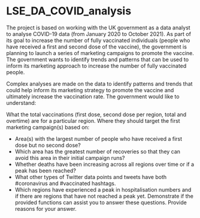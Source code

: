 # LSE_DA_COVID_analysis

The project is based on working with the UK government as a data analyst to analyse COVID-19 data (from January 2020 to October 2021). As part of its goal to increase the number of fully vaccinated individuals (people who have received a first and second dose of the vaccine), the government is planning to launch a series of marketing campaigns to promote the vaccine. The government wants to identify trends and patterns that can be used to inform its marketing approach to increase the number of fully vaccinated people.

Complex analyses are made on the data to identify patterns and trends that could help inform its marketing strategy to promote the vaccine and ultimately increase the vaccination rate. The government would like to understand:

What the total vaccinations (first dose, second dose per region, total and overtime) are for a particular region.
Where they should target the first marketing campaign(s) based on:
 * Area(s) with the largest number of people who have received a first dose but no second dose?
 * Which area has the greatest number of recoveries so that they can avoid this area in their initial campaign runs?
 * Whether deaths have been increasing across all regions over time or if a peak has been reached?
 * What other types of Twitter data points and tweets have both #coronavirus and #vaccinated hashtags.
 * Which regions have experienced a peak in hospitalisation numbers and if there are regions that have not reached a peak yet. Demonstrate if the provided functions can assist you to answer these questions. Provide reasons for your answer.
